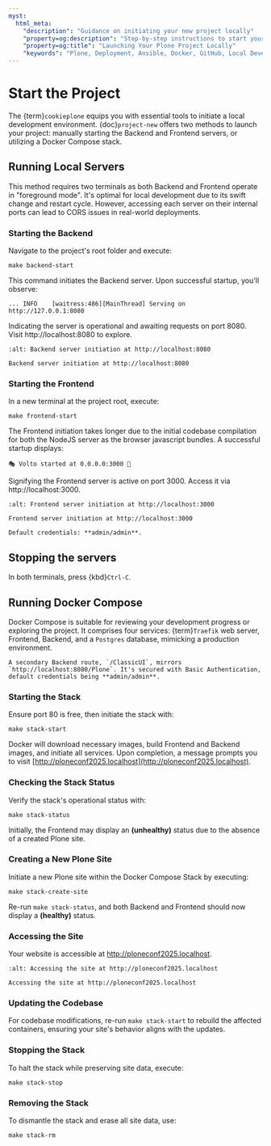 ```yaml
---
myst:
  html_meta:
    "description": "Guidance on initiating your new project locally"
    "property=og:description": "Step-by-step instructions to start your Plone project on your local machine."
    "property=og:title": "Launching Your Plone Project Locally"
    "keywords": "Plone, Deployment, Ansible, Docker, GitHub, Local Development"
---
```


# Start the Project

The {term}`cookieplone` equips you with essential tools to initiate a local development environment. {doc}`project-new` offers two methods to launch your project: manually starting the Backend and Frontend servers, or utilizing a Docker Compose stack.

## Running Local Servers

This method requires two terminals as both Backend and Frontend operate in "foreground mode". It's optimal for local development due to its swift change and restart cycle. However, accessing each server on their internal ports can lead to CORS issues in real-world deployments.

### Starting the Backend

Navigate to the project's root folder and execute:

```shell
make backend-start
```

This command initiates the Backend server. Upon successful startup, you'll observe:

```console
... INFO    [waitress:486][MainThread] Serving on http://127.0.0.1:8080
```

Indicating the server is operational and awaiting requests on port 8080. Visit http://localhost:8080 to explore.

```{figure} _static/start_backend_localhost.png
:alt: Backend server initiation at http://localhost:8080

Backend server initiation at http://localhost:8080
```


### Starting the Frontend

In a new terminal at the project root, execute:

```shell
make frontend-start
```

The Frontend initiation takes longer due to the initial codebase compilation for both the NodeJS server as the browser javascript bundles. A successful startup displays:

```
🎭 Volto started at 0.0.0.0:3000 🚀
```

Signifying the Frontend server is active on port 3000. Access it via http://localhost:3000.

```{figure} _static/start_frontend_localhost.png
:alt: Frontend server initiation at http://localhost:3000

Frontend server initiation at http://localhost:3000
```

```{note}
Default credentials: **admin/admin**.
```

## Stopping the servers

In both terminals, press {kbd}`Ctrl-C`.

## Running Docker Compose

Docker Compose is suitable for reviewing your development progress or exploring the project. It comprises four services: {term}`Traefik` web server, Frontend, Backend, and a `Postgres` database, mimicking a production environment.

```{note}
A secondary Backend route, `/ClassicUI`, mirrors `http://localhost:8080/Plone`. It's secured with Basic Authentication, default credentials being **admin/admin**.
```

### Starting the Stack

Ensure port 80 is free, then initiate the stack with:

```shell
make stack-start
```

Docker will download necessary images, build Frontend and Backend images, and initiate all services. Upon completion, a message prompts you to visit [http://ploneconf2025.localhost](http://ploneconf2025.localhost).

### Checking the Stack Status

Verify the stack's operational status with:

```shell
make stack-status
```

Initially, the Frontend may display an **(unhealthy)** status due to the absence of a created Plone site.

### Creating a New Plone Site

Initiate a new Plone site within the Docker Compose Stack by executing:

```shell
make stack-create-site
```

Re-run `make stack-status`, and both Backend and Frontend should now display a **(healthy)** status.

### Accessing the Site

Your website is accessible at http://ploneconf2025.localhost.

```{figure} _static/start_stack_localhost.png
:alt: Accessing the site at http://ploneconf2025.localhost

Accessing the site at http://ploneconf2025.localhost
```

### Updating the Codebase

For codebase modifications, re-run `make stack-start` to rebuild the affected containers, ensuring your site's behavior aligns with the updates.

### Stopping the Stack

To halt the stack while preserving site data, execute:

```shell
make stack-stop
```

### Removing the Stack

To dismantle the stack and erase all site data, use:

```shell
make stack-rm
```
